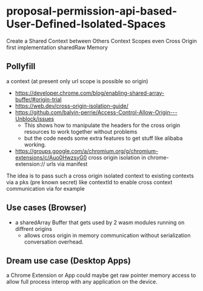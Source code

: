 # proposal-permission-api-based-User-Defined-Isolated-Spaces
Create a Shared Context between Others Context Scopes even Cross Origin first implementation sharedRaw Memory

## Pollyfill
a context (at present only url scope is possible so origin)

- https://developer.chrome.com/blog/enabling-shared-array-buffer/#origin-trial
- https://web.dev/cross-origin-isolation-guide/
- https://github.com/balvin-perrie/Access-Control-Allow-Origin---Unblock/issues
  - This shows how to manipulate the headers for the cross origin resources to work together without problems
  - but the code needs some extra features to get stuff like alibaba working.
- https://groups.google.com/a/chromium.org/g/chromium-extensions/c/Auo0HwzsyG0 cross origin isolation in chrome-extension:// urls via manifest

The idea is to pass such a cross origin isolated context to existing contexts via a pks (pre known secret) like contextId to enable cross context communication via for example 

## Use cases (Browser)
- a sharedArray Buffer that gets used by 2 wasm modules running on diffrent origins
  - allows cross origin in memory communication without serialization conversation overhead.

## Dream use case (Desktop Apps)
a Chrome Extension or App could maybe get raw pointer memory access to allow full process interop with any application on the device.
